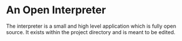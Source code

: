 # An Open Interpreter

The interpreter is a small and high level application which is fully open source.
It exists within the project directory and is meant to be edited. 
